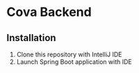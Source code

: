 # Cova Backend

## Installation
1. Clone this repository with IntelliJ IDE
2. Launch Spring Boot application with IDE